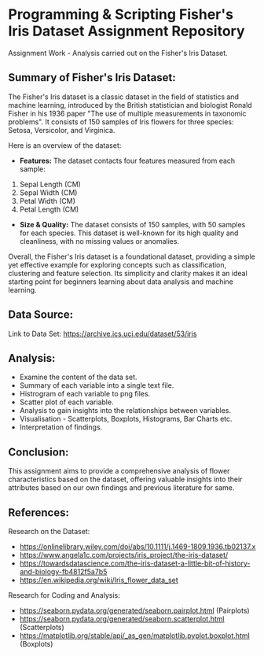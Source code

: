 # Programming & Scripting Fisher's Iris Dataset Assignment Repository

Assignment Work - Analysis carried out on the Fisher's Iris Dataset. 

## Summary of Fisher's Iris Dataset:

The Fisher's Iris dataset is a classic dataset in the field of statistics and machine learning, introduced by the British statistician and biologist Ronald Fisher in his 1936 paper "The use of multiple measurements in taxonomic problems". It consists of 150 samples of Iris flowers for three species: Setosa, Versicolor, and Virginica. 

Here is an overview of the dataset: 

- **Features:** The dataset contacts four features measured from each sample: 
1. Sepal Length (CM)
2. Sepal Width (CM)
3. Petal Width (CM)
4. Petal Length (CM)

- **Size & Quality:** The dataset consists of 150 samples, with 50 samples for each species. This dataset is well-known for its high quality and cleanliness, with no missing values or anomalies. 

Overall, the Fisher's Iris dataset is a foundational dataset, providing a simple yet effective example for exploring concepts such as classification, clustering and feature selection. Its simplicity and clarity makes it an ideal starting point for beginners learning about data analysis and machine learning.  

## Data Source:

Link to Data Set: https://archive.ics.uci.edu/dataset/53/iris 

## Analysis: 
- Examine the content of the data set.
- Summary of each variable into a single text file.
- Histrogram of each variable to png files.
- Scatter plot of each variable.
- Analysis to gain insights into the relationships between variables. 
- Visualisation - Scatterplots, Boxplots, Histograms, Bar Charts etc. 
- Interpretation of findings. 

## Conclusion: 
This assignment aims to provide a comprehensive analysis of flower characteristics based on the dataset, offering valuable insights into their attributes based on our own findings and previous literature for same. 

## References: 
Research on the Dataset: 
- https://onlinelibrary.wiley.com/doi/abs/10.1111/j.1469-1809.1936.tb02137.x 
- https://www.angela1c.com/projects/iris_project/the-iris-dataset/
- https://towardsdatascience.com/the-iris-dataset-a-little-bit-of-history-and-biology-fb4812f5a7b5
- https://en.wikipedia.org/wiki/Iris_flower_data_set


Research for Coding and Analysis:
- https://seaborn.pydata.org/generated/seaborn.pairplot.html (Pairplots)
- https://seaborn.pydata.org/generated/seaborn.scatterplot.html (Scatterplots)
- https://matplotlib.org/stable/api/_as_gen/matplotlib.pyplot.boxplot.html (Boxplots)


